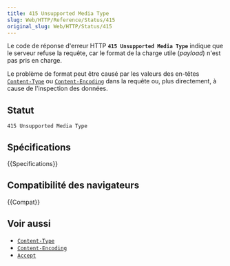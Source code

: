 ```yaml
---
title: 415 Unsupported Media Type
slug: Web/HTTP/Reference/Status/415
original_slug: Web/HTTP/Status/415
---
```


Le code de réponse d'erreur HTTP **`415 Unsupported Media Type`** indique que le serveur refuse la requête, car le format de la charge utile (<i lang="en">payload</i>) n'est pas pris en charge.

Le problème de format peut être causé par les valeurs des en-têtes [`Content-Type`](/fr/docs/Web/HTTP/Headers/Content-Type) ou [`Content-Encoding`](/fr/docs/Web/HTTP/Headers/Content-Encoding) dans la requête ou, plus directement, à cause de l'inspection des données.

## Statut

```
415 Unsupported Media Type
```

## Spécifications

{{Specifications}}

## Compatibilité des navigateurs

{{Compat}}

## Voir aussi

- [`Content-Type`](/fr/docs/Web/HTTP/Headers/Content-Type)
- [`Content-Encoding`](/fr/docs/Web/HTTP/Headers/Content-Encoding)
- [`Accept`](/fr/docs/Web/HTTP/Headers/Accept)
